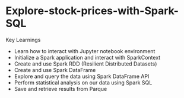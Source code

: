 # Explore-stock-prices-with-Spark-SQL

Key Learnings
- Learn how to interact with Jupyter notebook environment
- Initialize a Spark application and interact with SparkContext
- Create and use Spark RDD (Resilient Distributed Datasets)
- Create and use Spark DataFrame
- Explore and query the data using Spark DataFrame API
- Perform statistical analysis on our data using Spark SQL
- Save and retrieve results from Parque
